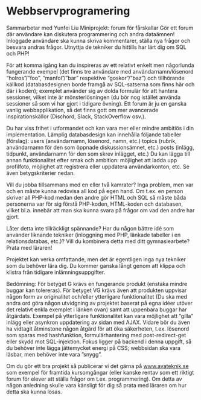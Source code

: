 # Webbservprogramering
Sammarbetar med Yunfei Liu
Miniprojekt: forum för fårskallar
Gör ett forum där användare kan diskutera programmering och andra dataämnen! Inloggade användare ska kunna skriva kommentarer, ställa nya frågor och besvara andras frågor. Utnyttja de tekniker du hittills har lärt dig om SQL och PHP!

För att komma igång kan du inspireras av ett relativt enkelt men någorlunda fungerande exempel (det finns tre användare med användarnamn/lösenord “holros”/”foo”, “manfol”/”bar” respektive “goskor”/”baz”) och tillhörande källkod (databasdesignen borde framgå av SQL-satserna som finns här och där i koden); exemplet använder sig av dolda formulär för att hantera sessioner, vilket inte är mönsterlösningen (du bör nog istället använda sessioner så som vi har gjort i tidigare övning). Ett forum är ju en ganska vanlig webbapplikation, så det finns gott om mer avancerade inspirationskällor (Dischord, Slack, StackOverflow osv.).

Du har viss frihet i utformandet och kan vara mer eller mindre ambitiös i din implementation. Lämplig databasdesign kan innehålla följande tabeller (förslag):
users (användarnamn, lösenord, namn, etc.)
topics (rubrik, användarnamn för den som öppnade diskussionsämnet, etc.)
posts (inlägg, tidpunkt, användarnamn för den som skrev inlägget, etc.)
Du kan lägga till annan funktionalitet efter smak och ambition: möjlighet att ladda upp profilfoto, möjlighet att registrera eller uppdatera användarkonton, etc. Se även betygskriterier nedan.

Vill du jobba tillsammans med en eller två kamrater? Inga problem, men var och en måste kunna redovisa all kod på egen hand. Om t.ex. en person skriver all PHP-kod medan den andre gör HTML och SQL så måste båda personerna var för sig förstå PHP-koden, HTML-koden och databasen, vilket bl.a. innebär att man ska kunna svara på frågor om vad den andre har gjort.

Låter detta inte tillräckligt spännande? Har du någon bättre idé som använder liknande tekniker (inloggning med PHP, länkade tabeller i en relationsdatabas, etc.)? Vill du kombinera detta med ditt gymnasiearbete? Prata med läraren!

Projektet kan verka omfattande, men det är egentligen inga nya tekniker som du behöver lära dig. Du kommer ganska långt genom att klippa och klistra från tidigare inlämningsuppgifter.

Bedömning:
För betyget G krävs en fungerande produkt (enstaka mindre buggar kan tolereras).
För betyget VG krävs även att produkten uppvisar någon form av originalitet och/eller ytterligare funktionalitet (Du ska med andra ord göra någon utvidgning av projektet baserat på egna idéer utöver det relativt enkla exemplet i länken ovan) samt att uppenbara buggar har åtgärdats. Exempel på ytterligare funktionalitet kan vara möjlighet att ”gilla” inlägg eller asynkron uppdatering av sidan med AJAX. Vidare bör du även ha vidtagit åtminstone någon åtgärd för att öka säkerheten, t.ex. lösenord som sparas med hashfunktion, formulärhantering med post-redirect-get eller skydd mot SQL-injektion.
Fokus ligger på backend i denna uppgift, så du behöver inte lägga jättemycket energi på CSS; webbsidan ska vara läsbar, men behöver inte vara ”snygg”.

Om du gör ett bra projekt så publicerar vi det gärna på www.avateknik.se som exempel för framtida kursomgångar (eller kanske rentav som ett riktigt forum för elever att ställa frågor om t.ex. programmering). Om detta av någon anledning skulle vara känsligt för dig så prata med läraren om hur detta ska kunna lösas.
